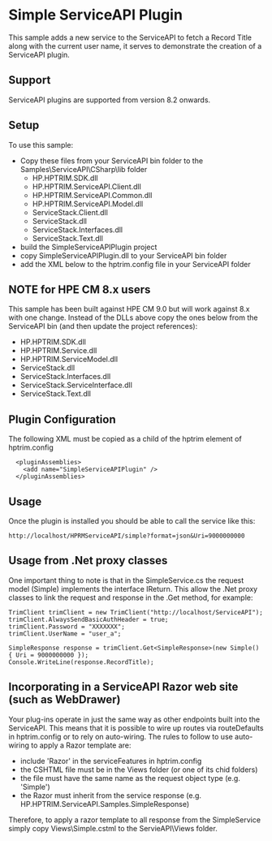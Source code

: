 # Simple ServiceAPI Plugin
This sample adds a new service to the ServiceAPI to fetch a Record Title along with the current user name, it serves to demonstrate the creation of a ServiceAPI plugin.

## Support
ServiceAPI plugins are supported from version 8.2 onwards.

## Setup
To use this sample:
 - Copy these files from your ServiceAPI bin folder to the Samples\ServiceAPI\CSharp\lib folder
    - HP.HPTRIM.SDK.dll
	- HP.HPTRIM.ServiceAPI.Client.dll
	- HP.HPTRIM.ServiceAPI.Common.dll
	- HP.HPTRIM.ServiceAPI.Model.dll
	- ServiceStack.Client.dll
	- ServiceStack.dll
	- ServiceStack.Interfaces.dll
	- ServiceStack.Text.dll
 - build the SimpleServiceAPIPlugin project
 - copy SimpleServiceAPIPlugin.dll to your ServiceAPI bin folder
 - add the XML below to the hptrim.config file in your ServiceAPI folder

## NOTE for HPE CM 8.x users
This sample has been built against HPE CM 9.0 but will work against 8.x with one change.   Instead of the DLLs above copy the ones below from the ServiceAPI bin (and then update the project references):
 - HP.HPTRIM.SDK.dll
 - HP.HPTRIM.Service.dll
 - HP.HPTRIM.ServiceModel.dll
 - ServiceStack.dll
 - ServiceStack.Interfaces.dll
 - ServiceStack.ServiceInterface.dll
 - ServiceStack.Text.dll
 
 
## Plugin Configuration
The following XML must be copied as a child of the hptrim element of hptrim.config

```
  <pluginAssemblies>
    <add name="SimpleServiceAPIPlugin" />
  </pluginAssemblies>
```  



## Usage
Once the plugin is installed you should be able to call the service like this:


```
http://localhost/HPRMServiceAPI/simple?format=json&Uri=9000000000
```

## Usage from .Net proxy classes
One important thing to note is that in the SimpleService.cs the request model (Simple) implements the interface IReturn<SimpleResponse>. This allow the .Net proxy classes to link the request and response in the .Get method, for example:

```
TrimClient trimClient = new TrimClient("http://localhost/ServiceAPI");
trimClient.AlwaysSendBasicAuthHeader = true;
trimClient.Password = "XXXXXXX";
trimClient.UserName = "user_a";

SimpleResponse response = trimClient.Get<SimpleResponse>(new Simple() { Uri = 9000000000 });
Console.WriteLine(response.RecordTitle);
```

## Incorporating in a ServiceAPI Razor web site (such as WebDrawer)
Your plug-ins operate in just the same way as other endpoints built into the ServiceAPI.  This means that it is possible to wire up routes via routeDefaults in hptrim.config or to rely on auto-wiring.  The rules to follow to use auto-wiring to apply a Razor template are:
 * include 'Razor' in the serviceFeatures in hptrim.config
 * the CSHTML file must be in the Views folder (or one of its chid folders)
 * the file must have the same name as the request object type (e.g. 'Simple') 
 * the Razor must inherit from the service response (e.g. HP.HPTRIM.ServiceAPI.Samples.SimpleResponse)
 
 Therefore, to apply a razor template to all response from the SimpleService simply copy Views\Simple.cstml to the ServieAPI\Views folder.